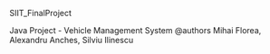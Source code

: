 ﻿SIIT_FinalProject


Java Project - Vehicle Management System 
@authors Mihai Florea, Alexandru Anches, Silviu Ilinescu